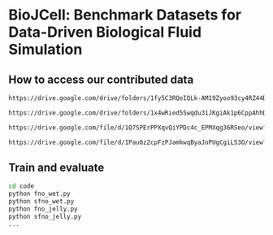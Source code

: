 # BioJCell: Benchmark Datasets for Data-Driven Biological Fluid Simulation


## How to access our contributed data
```bash
https://drive.google.com/drive/folders/1fy5C3RQeIQLk-AM19Zyoo93cy4RZ44D1?usp=sharing (Wets and Tension sample data)
```


```bash
https://drive.google.com/drive/folders/1x4wRied55wqdu31JKgiAk1p6CppAhhDJ?usp=sharing (Wets and Tension sample data)
```

```bash
https://drive.google.com/file/d/1Q7SPErPPXqvQiYPDc4c_EPMXqg36RSeo/view?usp=sharing (CellDivision sample data)
```

```bash
https://drive.google.com/file/d/1Pau0z2cpFzPJamkwqByaJoPUgCgiL53O/view?usp=drive_link (Jelly sample data)
```


## Train and evaluate
```bash
cd code
python fno_wet.py
python sfno_wet.py
python fno_jelly.py
python sfno_jelly.py
...
```
